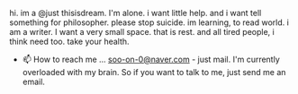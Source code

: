 hi. im a @just thisisdream. I'm alone.
i want little help. and i want tell something for philosopher. please stop suicide.
im learning, to read world.
i am a writer. I want a very small space. that is rest. and all tired people, i think need too. take your health.
- 📫 How to reach me ... soo-on-0@naver.com - just mail.
I'm currently overloaded with my brain. So if you want to talk to me, just send me an email.
